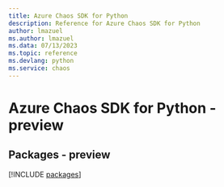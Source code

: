 ```yaml
---
title: Azure Chaos SDK for Python
description: Reference for Azure Chaos SDK for Python
author: lmazuel
ms.author: lmazuel
ms.data: 07/13/2023
ms.topic: reference
ms.devlang: python
ms.service: chaos
---
```

# Azure Chaos SDK for Python - preview
## Packages - preview
[!INCLUDE [packages](chaos-index.md)]